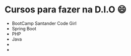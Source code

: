 # Cursos para fazer na D.I.O :smile:

- BootCamp Santander Code Girl
- Spring Boot
- PHP
- Java 
- 
- 
